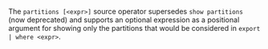 The `partitions [<expr>]` source operator supersedes `show partitions` (now
deprecated) and supports an optional expression as a positional argument for
showing only the partitions that would be considered in `export | where <expr>`.
